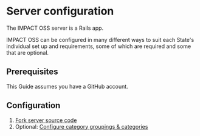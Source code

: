 # Server configuration

The IMPACT OSS server is a Rails app.

IMPACT OSS can be configured in many different ways to suit each State's individual set up and requirements, some of which are required and some that are optional.

## Prerequisites

This Guide assumes you have a GitHub account.

## Configuration

1. [Fork server source code](/server-config/source-code.md)
2. Optional: [Configure category groupings & categories](/server-config/categories.md)
